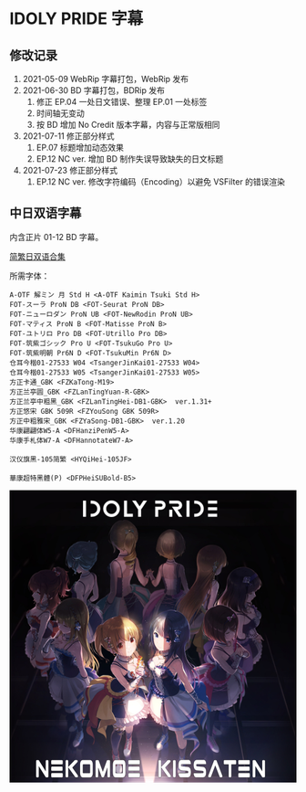 # IDOLY PRIDE 字幕

## 修改记录

1. 2021-05-09  WebRip 字幕打包，WebRip 发布
2. 2021-06-30  BD 字幕打包，BDRip 发布
    1. 修正 EP.04 一处日文错误、整理 EP.01 一处标签
    2. 时间轴无变动
    3. 按 BD 增加 No Credit 版本字幕，内容与正常版相同
3. 2021-07-11  修正部分样式
    1. EP.07 标题增加动态效果
    2. EP.12 NC ver. 增加 BD 制作失误导致缺失的日文标题
4. 2021-07-23  修正部分样式
    1. EP.12 NC ver. 修改字符编码（Encoding）以避免 VSFilter 的错误渲染

## 中日双语字幕

内含正片 01-12 BD 字幕。

[简繁日双语合集](https://github.com/Nekomoekissaten-SUB/Nekomoekissaten-MIR-Subs/raw/master/IDOLY_PRIDE/IDOLY_PRIDE_BD_JPCH.7z)

所需字体：
```
A-OTF 解ミン 月 Std H <A-OTF Kaimin Tsuki Std H>
FOT-スーラ ProN DB <FOT-Seurat ProN DB>
FOT-ニューロダン ProN UB <FOT-NewRodin ProN UB>
FOT-マティス ProN B <FOT-Matisse ProN B>
FOT-ユトリロ Pro DB <FOT-Utrillo Pro DB>
FOT-筑紫ゴシック Pro U <FOT-TsukuGo Pro U>
FOT-筑紫明朝 Pr6N D <FOT-TsukuMin Pr6N D>
仓耳今楷01-27533 W04 <TsangerJinKai01-27533 W04>
仓耳今楷01-27533 W05 <TsangerJinKai01-27533 W05>
方正卡通_GBK <FZKaTong-M19>
方正兰亭圆_GBK <FZLanTingYuan-R-GBK>
方正兰亭中粗黑_GBK <FZLanTingHei-DB1-GBK>  ver.1.31+
方正悠宋 GBK 509R <FZYouSong GBK 509R>
方正中粗雅宋_GBK <FZYaSong-DB1-GBK>  ver.1.20
华康翩翩体W5-A <DFHanziPenW5-A>
华康手札体W7-A <DFHannotateW7-A>

汉仪旗黑-105简繁 <HYQiHei-105JF>

華康超特黑體(P) <DFPHeiSUBold-B5>
```

![](IDOLY_PRIDE_poster.jpg)
